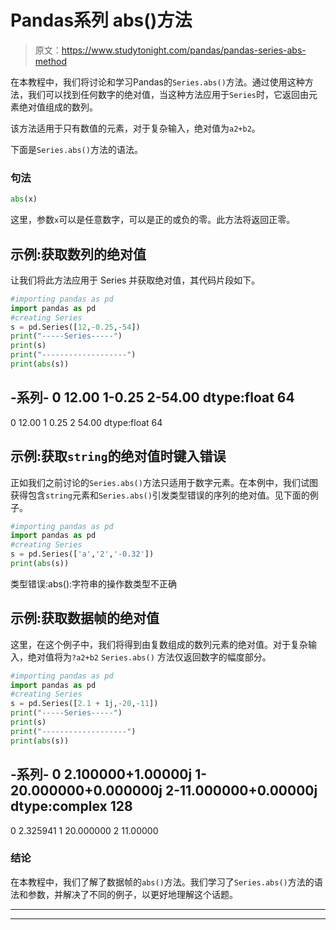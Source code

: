 # Pandas系列 abs()方法

> 原文：<https://www.studytonight.com/pandas/pandas-series-abs-method>

在本教程中，我们将讨论和学习Pandas的`Series.abs()`方法。通过使用这种方法，我们可以找到任何数字的绝对值，当这种方法应用于`Series`时，它返回由元素绝对值组成的数列。

该方法适用于只有数值的元素，对于复杂输入，绝对值为`a2+b2`。

下面是`Series.abs()`方法的语法。

### 句法

```py
abs(x)
```

这里，参数`x`可以是任意数字，可以是正的或负的零。此方法将返回正零。

## 示例:获取数列的绝对值

让我们将此方法应用于 Series 并获取绝对值，其代码片段如下。

```py
#importing pandas as pd
import pandas as pd
#creating Series
s = pd.Series([12,-0.25,-54])
print("-----Series-----")
print(s)
print("-------------------")
print(abs(s))
```

-系列-
0 12.00
1-0.25
2-54.00
dtype:float 64
-
0 12.00
1 0.25
2 54.00
dtype:float 64

## 示例:获取`string`的绝对值时键入错误

正如我们之前讨论的`Series.abs()`方法只适用于数字元素。在本例中，我们试图获得包含`string`元素和`Series.abs()`引发类型错误的序列的绝对值。见下面的例子。

```py
#importing pandas as pd
import pandas as pd
#creating Series
s = pd.Series(['a','2','-0.32'])
print(abs(s))
```

类型错误:abs():字符串的操作数类型不正确

## 示例:获取数据帧的绝对值

这里，在这个例子中，我们将得到由复数组成的数列元素的绝对值。对于复杂输入，绝对值将为`?a2+b2` `Series.abs()` 方法仅返回数字的幅度部分。

```py
#importing pandas as pd
import pandas as pd
#creating Series
s = pd.Series([2.1 + 1j,-20,-11])
print("-----Series-----")
print(s)
print("-------------------")
print(abs(s))
```

-系列-
0 2.100000+1.00000j
1-20.000000+0.000000j
2-11.000000+0.00000j
dtype:complex 128
-
0 2.325941
1 20.000000
2 11.00000

### 结论

在本教程中，我们了解了数据帧的`abs()`方法。我们学习了`Series.abs()`方法的语法和参数，并解决了不同的例子，以更好地理解这个话题。

* * *

* * *